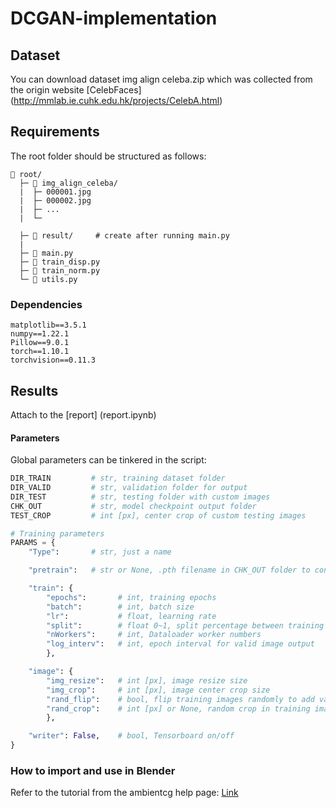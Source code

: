 # DCGAN-implementation



## Dataset
You can download dataset img align celeba.zip which was collected from the origin website [CelebFaces] (http://mmlab.ie.cuhk.edu.hk/projects/CelebA.html)

## Requirements
The root folder should be structured as follows:
```
📁 root/
  ├─ 📁 img_align_celeba/
  |  ├─ 000001.jpg
  |  ├─ 000002.jpg
  |  ├─ ...
  |  └─
  
  ├─ 📁 result/     # create after running main.py
  |
  ├─ 📄 main.py
  ├─ 📄 train_disp.py
  ├─ 📄 train_norm.py
  └─ 📄 utils.py
```

### Dependencies
```
matplotlib==3.5.1
numpy==1.22.1
Pillow==9.0.1
torch==1.10.1
torchvision==0.11.3
```

## Results
Attach to the [report] (report.ipynb)


#### Parameters
Global parameters can be tinkered in the script:  
```python
DIR_TRAIN         # str, training dataset folder
DIR_VALID         # str, validation folder for output
DIR_TEST          # str, testing folder with custom images
CHK_OUT           # str, model checkpoint output folder
TEST_CROP         # int [px], center crop of custom testing images

# Training parameters
PARAMS = {
    "Type":       # str, just a name

    "pretrain":   # str or None, .pth filename in CHK_OUT folder to continue training, change to None to train from scratch

    "train": {
        "epochs":       # int, training epochs
        "batch":        # int, batch size
        "lr":           # float, learning rate
        "split":        # float 0~1, split percentage between training and validation dataset
        "nWorkers":     # int, Dataloader worker numbers
        "log_interv":   # int, epoch interval for valid image output
        },

    "image": {
        "img_resize":   # int [px], image resize size
        "img_crop":     # int [px], image center crop size
        "rand_flip":    # bool, flip training images randomly to add variation
        "rand_crop":    # int [px] or None, random crop in training image to add variation
        },

    "writer": False,    # bool, Tensorboard on/off
}
```
### How to import and use in Blender
Refer to the tutorial from the ambientcg help page: [Link](https://help.ambientcg.com/02-Using%20the%20assets/Using_PBR_maps_in_Blender.html)

